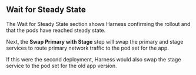 ## Wait for Steady State

The Wait for Steady State section shows Harness confirming the rollout and that the pods have reached steady state.

Next, the **Swap Primary with Stage** step will swap the primary and stage services to route primary network traffic to the pod set for the app.

If this were the second deployment, Harness would also swap the stage service to the pod set for the old app version.
